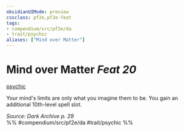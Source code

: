 ```yaml
---
obsidianUIMode: preview
cssclass: pf2e,pf2e-feat
tags:
- compendium/src/pf2e/da
- trait/psychic
aliases: ["Mind over Matter"]
---
```

# Mind over Matter  *Feat 20*  
[psychic](Reference/Rules/Traits/psychic-da.md "Psychic Class Trait")  


Your mind's limits are only what you imagine them to be. You gain an additional 10th-level spell slot.

*Source: Dark Archive p. 29*  
%% #compendium/src/pf2e/da #trait/psychic %%